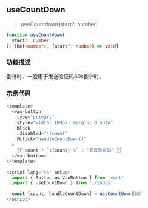 ## useCountDown

> useCountdown(start?: number)

```ts
function useCountdown(
  start?: number
): [Ref<number>, (start?: number) => void]
```

### 功能描述

倒计时，一般用于发送验证码60s倒计时。

### 示例代码

<demo></demo> 

<script lang="ts" setup>
  import Demo from './demo.vue'
</script>

```js
<template>
  <van-button
    type="primary"
    style="width: 160px; margin: 0 auto"
    block
    :disabled="!!count"
    @click="handleCountDown()"
  >
    {{ count ? `${count} s` : '获取验证码' }}
  </van-button>
</template>

<script lang="ts" setup>
  import { Button as VanButton } from 'vant'
  import { useCountDown } from './index'

  const [count, handleCountDown] = useCountDown(10)
</script>
```